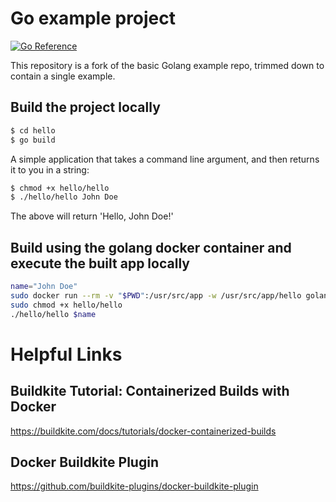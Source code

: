 # Go example project

[![Go Reference](https://pkg.go.dev/badge/golang.org/x/example.svg)](https://pkg.go.dev/golang.org/x/example)

This repository is a fork of the basic Golang example repo, trimmed down to contain a single example.

## Build the project locally

```sh
$ cd hello
$ go build
```

A simple application that takes a command line argument, and then returns it to you in a string:

```sh
$ chmod +x hello/hello
$ ./hello/hello John Doe
```

The above will return 'Hello, John Doe!'

## Build using the golang docker container and execute the built app locally
```sh
name="John Doe"
sudo docker run --rm -v "$PWD":/usr/src/app -w /usr/src/app/hello golang:1.18 go build -v
sudo chmod +x hello/hello
./hello/hello $name
```

# Helpful Links

## Buildkite Tutorial: Containerized Builds with Docker
https://buildkite.com/docs/tutorials/docker-containerized-builds

## Docker Buildkite Plugin
https://github.com/buildkite-plugins/docker-buildkite-plugin

